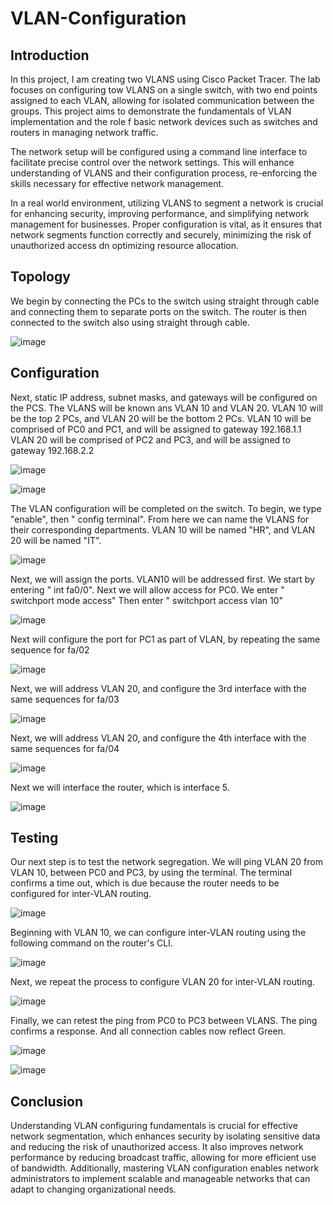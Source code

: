 # VLAN-Configuration



## Introduction

In this project, I am creating two VLANS using Cisco Packet Tracer. The lab focuses on configuring tow VLANS on a single switch, with two end points assigned to each VLAN, allowing for isolated communication between the groups. This project aims to demonstrate
the fundamentals of VLAN implementation and the role f basic network devices such as switches and routers in managing network traffic.

The network setup will be configured  using a command line interface to facilitate precise control over the network settings. This will enhance understanding of VLANS and their configuration process, re-enforcing the skills necessary for effective network management.

In a real world environment, utilizing VLANS to segment a network is crucial for enhancing security, improving performance, and simplifying network management for businesses. Proper configuration is vital, as it ensures that network segments function correctly and 
securely, minimizing the risk of unauthorized access dn optimizing resource allocation.


## Topology

We begin by connecting the PCs to the switch using straight through cable and connecting them to separate ports on the switch. The router is then connected to the switch also using straight through cable.




![image](https://github.com/user-attachments/assets/caae3b50-8114-4c21-85ed-de4a7647c1d4)


## Configuration

Next, static IP address, subnet masks, and gateways will be configured on the PCS. The VLANS will be known ans VLAN 10 and VLAN 20. VLAN 10 will be the top 2 PCs, and VLAN 20 will be the bottom 2 PCs.
VLAN 10 will be comprised of PC0 and PC1, and will be assigned to gateway 192.168.1.1
VLAN 20 will be comprised of PC2 and PC3, and will be assigned to gateway 192.168.2.2


![image](https://github.com/user-attachments/assets/24918b38-41f7-4465-8c9d-558fa3184e3a)



![image](https://github.com/user-attachments/assets/7a40887d-896a-41dc-bb26-d65ce37a256d)



The VLAN configuration will be completed on the switch. To begin, we type "enable", then " config terminal".   From here we can name the VLANS for their corresponding departments.
VLAN 10 will be named "HR", and VLAN 20 will be named "IT".



![image](https://github.com/user-attachments/assets/4ba40171-f41f-4d9a-8cb0-9dafdcdce6a6)


Next, we will assign the ports. VLAN10 will be addressed first. We start by entering " int fa0/0". 
Next we will allow access for PC0. 
We enter " switchport mode access"
Then enter " switchport access vlan 10"






![image](https://github.com/user-attachments/assets/9d5acd77-e445-4896-80a8-3b107b7e81a1)

Next will configure the port for PC1 as part of VLAN, by repeating the same sequence for fa/02




![image](https://github.com/user-attachments/assets/d1695d20-06a4-4ceb-8084-54a361b399ce)



Next, we will address VLAN 20, and configure the 3rd interface with the same sequences for fa/03



![image](https://github.com/user-attachments/assets/2b500b54-bb49-4b25-96b8-63c63e151943)



Next, we will address VLAN 20, and configure the 4th interface with the same sequences for fa/04




![image](https://github.com/user-attachments/assets/8daa56df-1f2a-4d44-81d1-63dacb85ede1)


Next we will interface the router, which is interface 5. 




![image](https://github.com/user-attachments/assets/69f57b1c-e559-4d8d-b4e7-09374453d935)


## Testing

Our next step is to test the network segregation. We will ping VLAN 20 from VLAN 10, between PC0 and PC3, by  using the terminal. The terminal confirms a time out, which is due because the router needs to be configured for inter-VLAN routing.



![image](https://github.com/user-attachments/assets/cbb340cf-83cb-4ca2-a7f5-0ccf1ed3dad3)




Beginning with VLAN 10, we can configure inter-VLAN routing using the following command on the router's CLI.




 ![image](https://github.com/user-attachments/assets/45079ee1-a092-4d8d-b60e-c776132971b0)



 Next, we repeat the process to configure VLAN 20 for inter-VLAN routing.

 

  ![image](https://github.com/user-attachments/assets/4dc0e05a-ef0e-45db-8d32-867df5670f5c)




Finally, we can retest the ping from PC0 to PC3 between VLANS. The ping confirms a response. And all connection cables now reflect Green.





![image](https://github.com/user-attachments/assets/2e6b0533-0b5b-4af9-b1aa-d4a4177e1182)











![image](https://github.com/user-attachments/assets/95307e14-3b60-43b3-ad2e-00cc65519801)


## Conclusion

Understanding VLAN configuring fundamentals is crucial for effective network segmentation, which enhances security by isolating sensitive data and reducing the risk of unauthorized access. It also improves network performance by reducing broadcast traffic,
allowing for more efficient use of bandwidth. Additionally, mastering VLAN configuration enables network administrators to implement scalable and manageable networks that can adapt to changing organizational needs.







































































































































